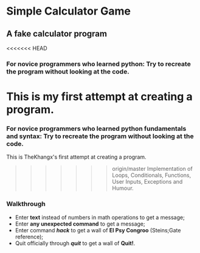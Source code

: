 # Simple Calculator Game
## A fake calculator program 
<<<<<<< HEAD
### For novice programmers who learned python: Try to recreate the program without looking at the code.
This is my first attempt at creating a program.  
=======
### For novice programmers who learned python fundamentals and syntax: Try to recreate the program without looking at the code.
This is TheKhangx's first attempt at creating a program.  
>>>>>>> origin/master
Implementation of Loops, Conditionals, Functions, User Inputs, Exceptions and Humour.

### __Walkthrough__
* Enter __text__ instead of numbers in math operations to get a message;
* Enter __any unexpected command__ to get a message;
* Enter command ___hack___ to get a wall of __El Psy Congroo__ (Steins;Gate reference);
* Quit officially through ___quit___ to get a wall of __Quit!__.


